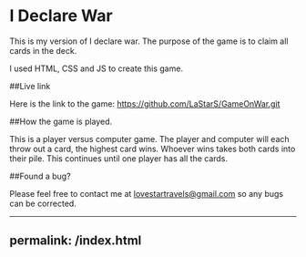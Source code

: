 # I Declare War

This is my version of I declare war. The purpose of the game is to claim all cards in the deck.

I used HTML, CSS and JS to create this game.

##Live link

Here is the link to the game: https://github.com/LaStarS/GameOnWar.git

##How the game is played.

This is a player versus computer game. The player and computer will each throw out a card, the highest card wins. Whoever wins takes both cards into their pile. This continues until one player has all the cards.

##Found a bug?

Please feel free to contact me at lovestartravels@gmail.com so any bugs can be corrected.

---
permalink: /index.html
---
